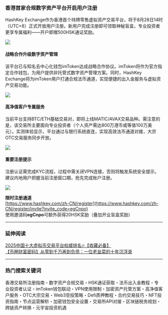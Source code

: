 ### 香港首家合规数字资产平台开启用户注册
HashKey Exchange作为香港首个持牌零售虚拟资产交易平台，将于8月28日14时（UTC+8）正式开放用户注册。新用户完成注册即可领取神秘盲盒，专业投资者更享专属福利——开户即赠500HSK通证奖励。

![](https://ac63e02.webp.li/hashkey001.png)

#### 战略合作升级数字资产管理
该平台已与知名去中心化钱包imToken达成战略合作协议。imToken将作为官方指定合作钱包，为用户提供非托管式数字资产管理方案。同时，HashKey Exchange将为imToken用户打通合规法币通道，实现便捷的出入金服务与虚拟资产交易功能。

![](https://ac63e02.webp.li/hashkey002.png)

#### 高净值客户专属服务
当前平台支持BTC/ETH基础交易对，即将上线MATIC/AVAX交易品种。需注意的是，该交易所主要面向专业投资者（个人资产需达800万港币或等值100万美元）。实测体验显示，平台通过与银行系统直连，实现高效法币通道对接，大宗OTC交易服务同步开放。

![](https://ac63e02.webp.li/hashkey003.png)

#### 重要注册提示
注册认证需完成KYC流程，过程中需关闭VPN连接，否则将触发系统安全提示。建议内地用户把握当前注册窗口期，抢先完成账户注册。

![](https://ac63e02.webp.li/hashkey004.png)

**限时注册通道**  
[https://www.hashkey.com/zh-CN/register](https://www.hashkey.com/zh-CN/register/invite?invite_code=egCnpo)  
使用邀请码**egCnpo**可额外获得20HSK奖励（叠加开业盲盒奖励）

---

### 延伸阅读
[2025中国十大虚拟币交易平台权威排名🔥【收藏必备】](https://btc8848.com/top-10-exchanges/)  
[【币圈财富密码】从零到千万再到负债：一位老韭菜的十年沉浮录](https://heiyetouzi.xyz/biquanstory001/)

---

### 热门搜索关键词
香港交易所注册指南・数字资产合规交易・HSK通证获取・法币出入金教程・专业投资者认证・imToken钱包联动・VPN使用限制・加密资产托管方案・高净值客户服务・OTC大宗交易・Web3空投策略・Defi质押教程・合约交易技巧・NFT投资指南・节点运营解析・加密钱包安全设置・交易所API对接・区块链税务规划・跨链资产转换・元宇宙投资机遇